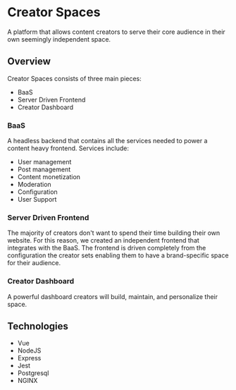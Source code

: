 # Creator Spaces
A platform that allows content creators to serve their core audience in their own seemingly independent space.

## Overview
Creator Spaces consists of three main pieces:
 - BaaS
 - Server Driven Frontend
 - Creator Dashboard

### BaaS
A headless backend that contains all the services needed to power a content heavy frontend. Services include:
- User management
- Post management
- Content monetization
-  Moderation
-  Configuration
-  User Support

### Server Driven Frontend
The majority of creators don't want to spend their time building their own website. For this reason, we created an independent frontend that integrates with the BaaS. The frontend is driven completely from the configuration the creator sets enabling them to have a brand-specific space for their audience.

### Creator Dashboard
A powerful dashboard creators will build, maintain, and personalize their space. 

## Technologies
  - Vue
  - NodeJS
  - Express
  - Jest
  - Postgresql
  - NGINX
